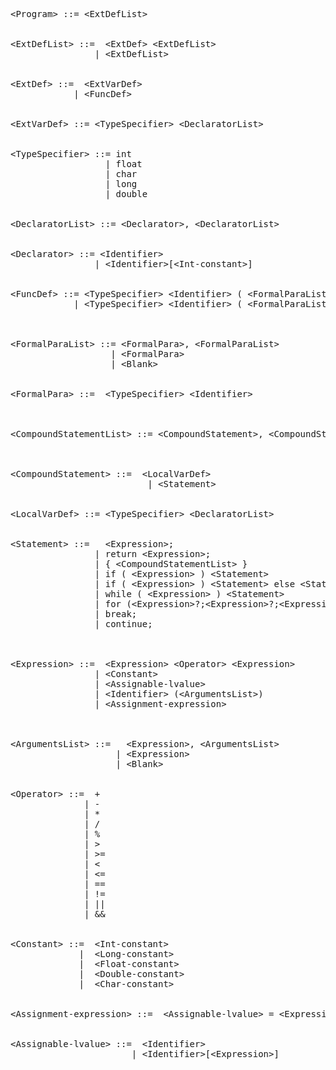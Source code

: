 <pre>

&lt;Program&gt; ::= &lt;ExtDefList&gt;


&lt;ExtDefList&gt; ::=  &lt;ExtDef&gt; &lt;ExtDefList&gt; 
                | &lt;ExtDefList&gt;


&lt;ExtDef&gt; ::=  &lt;ExtVarDef&gt; 
            | &lt;FuncDef&gt;


&lt;ExtVarDef&gt; ::= &lt;TypeSpecifier&gt; &lt;DeclaratorList&gt;


&lt;TypeSpecifier&gt; ::= int 
                  | float 
                  | char 
                  | long 
                  | double


&lt;DeclaratorList&gt; ::= &lt;Declarator&gt;, &lt;DeclaratorList&gt;


&lt;Declarator&gt; ::= &lt;Identifier&gt; 
                | &lt;Identifier&gt;[&lt;Int-constant&gt;]


&lt;FuncDef&gt; ::= &lt;TypeSpecifier&gt; &lt;Identifier&gt; ( &lt;FormalParaList&gt; ) { &lt;CompoundStatementList&gt; }
            | &lt;TypeSpecifier&gt; &lt;Identifier&gt; ( &lt;FormalParaList&gt; );
          
          
          
&lt;FormalParaList&gt; ::= &lt;FormalPara&gt;, &lt;FormalParaList&gt; 
                   | &lt;FormalPara&gt; 
                   | &lt;Blank&gt;


&lt;FormalPara&gt; ::=  &lt;TypeSpecifier&gt; &lt;Identifier&gt;



&lt;CompoundStatementList&gt; ::= &lt;CompoundStatement&gt;, &lt;CompoundStatementList&gt;



&lt;CompoundStatement&gt; ::=  &lt;LocalVarDef&gt; 
                          | &lt;Statement&gt; 


&lt;LocalVarDef&gt; ::= &lt;TypeSpecifier&gt; &lt;DeclaratorList&gt;


&lt;Statement&gt; ::=   &lt;Expression&gt;; 
                | return &lt;Expression&gt;; 
                | { &lt;CompoundStatementList&gt; }
                | if ( &lt;Expression&gt; ) &lt;Statement&gt; 
                | if ( &lt;Expression&gt; ) &lt;Statement&gt; else &lt;Statement&gt;
                | while ( &lt;Expression&gt; ) &lt;Statement&gt;
                | for (&lt;Expression&gt;?;&lt;Expression&gt;?;&lt;Expression&gt;?) &lt;Statement&gt;
                | break;
                | continue;
             
             
                
&lt;Expression&gt; ::=  &lt;Expression&gt; &lt;Operator&gt; &lt;Expression&gt; 
                | &lt;Constant&gt; 
                | &lt;Assignable-lvalue&gt; 
                | &lt;Identifier&gt; (&lt;ArgumentsList&gt;)
                | &lt;Assignment-expression&gt;



&lt;ArgumentsList&gt; ::=   &lt;Expression&gt;, &lt;ArgumentsList&gt; 
                    | &lt;Expression&gt; 
                    | &lt;Blank&gt;


&lt;Operator&gt; ::=  + 
              | - 
              | * 
              | / 
              | %
              | > 
              | >= 
              | < 
              | <= 
              | == 
              | != 
              | || 
              | &&


&lt;Constant&gt; ::=  &lt;Int-constant&gt; 
             |  &lt;Long-constant&gt; 
             |  &lt;Float-constant&gt; 
             |  &lt;Double-constant&gt; 
             |  &lt;Char-constant&gt; 


&lt;Assignment-expression&gt; ::=  &lt;Assignable-lvalue&gt; = &lt;Expression&gt;
                            
                            
&lt;Assignable-lvalue&gt; ::=  &lt;Identifier&gt;
                       | &lt;Identifier&gt;[&lt;Expression&gt;]
               

</pre>



